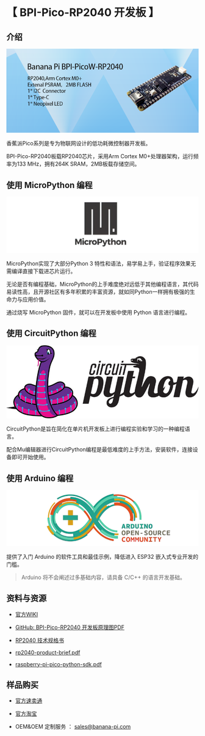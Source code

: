 # 【 BPI-Pico-RP2040 开发板 】

## 介绍

![](assets/images/BPI-Pico-RP2040_banner.png)

香蕉派Pico系列是专为物联网设计的低功耗微控制器开发板。

BPI-Pico-RP2040板载RP2040芯片，采用Arm Cortex M0+处理器架构，运行频率为133 MHz，拥有264K SRAM，2MB板载存储空间。

## 使用 MicroPython 编程

![](assets/images/Mircopython.png)

MicroPython实现了大部分Python 3 特性和语法，易学易上手，验证程序效果无需编译直接下载进芯片运行。

无论是否有编程基础，MicroPython的上手难度绝对远低于其他编程语言，其代码易读性高，且开源社区有多年积累的丰富资源，就如同Python一样拥有极强的生命力与应用价值。

通过烧写 MicroPython 固件，就可以在开发板中使用 Python 语言进行编程。

## 使用 CircuitPython 编程

![](assets/images/CircuitPython_Repo_header_logo.jpg)

CircuitPython是旨在简化在单片机开发板上进行编程实验和学习的一种编程语言。

配合Mu编辑器进行CircuitPython编程是最低难度的上手方法，安装软件，连接设备即可开始使用。

## 使用 Arduino 编程

![](assets/images/Arduino_logo_1200x350.png)

提供了入门 Arduino 的软件工具和最佳示例，降低进入 ESP32 嵌入式专业开发的门槛。

>Arduino 将不会阐述过多基础内容，请具备 C/C++ 的语言开发基础。

## 资料与资源

- [官方WIKI]() 

- [GitHub: BPI-Pico-RP2040 开发板原理图PDF]() 

- [RP2040 技术规格书](https://datasheets.raspberrypi.com/rp2040/rp2040-datasheet.pdf)

- [rp2040-product-brief.pdf](https://datasheets.raspberrypi.com/rp2040/rp2040-product-brief.pdf)

- [raspberry-pi-pico-python-sdk.pdf](https://datasheets.raspberrypi.com/pico/raspberry-pi-pico-python-sdk.pdf)

## 样品购买

- [官方速卖通]()

- [官方淘宝]()

- OEM&OEM 定制服务 ： sales@banana-pi.com